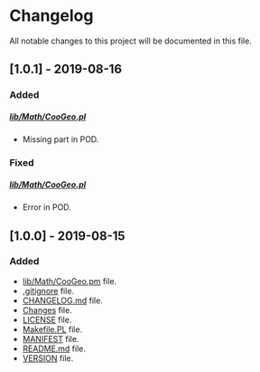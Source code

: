 # Changelog

All notable changes to this project will be documented in this file.

## [1.0.1] - 2019-08-16

### Added

##### [lib/Math/CooGeo.pl](lib/Math/CooGeo.pl)

- Missing part in POD.

### Fixed

##### [lib/Math/CooGeo.pl](lib/Math/CooGeo.pl)

- Error in POD.

## [1.0.0] - 2019-08-15

### Added

- [lib/Math/CooGeo.pm](lib/Math/CooGeo.pm) file.
- [.gitignore](.gitignore) file.
- [CHANGELOG.md](CHANGELOG.md) file.
- [Changes](Changes) file.
- [LICENSE](LICENSE) file.
- [Makefile.PL](Makefile.PL) file.
- [MANIFEST](MANIFEST) file.
- [README.md](README.md) file.
- [VERSION](VERSION) file.
